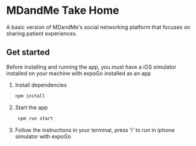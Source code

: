 # MDandMe Take Home

A basic version of MDandMe's social networking platform that focuses on sharing patient experiences.

## Get started

Before installing and running the app, you must have a iOS simulator installed on your machine with expoGo installed as an app

1. Install dependencies

   ```bash
   npm install
   ```

2. Start the app

   ```bash
    npm run start
   ```

3. Follow the instructions in your terminal, press 'i' to run in iphone simulator with expoGo
